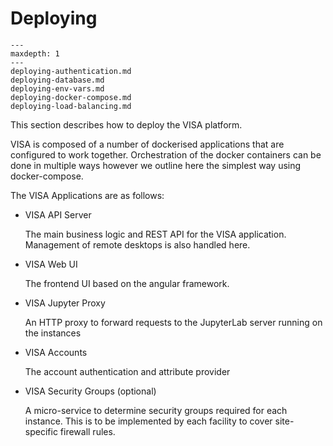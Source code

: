 # Deploying

```{toctree}
---
maxdepth: 1
---
deploying-authentication.md
deploying-database.md
deploying-env-vars.md
deploying-docker-compose.md
deploying-load-balancing.md
```

This section describes how to deploy the VISA platform.

VISA is composed of a number of dockerised applications that are configured to work together. Orchestration of the docker containers can be done in multiple ways however we outline here the simplest way using docker-compose.

The VISA Applications are as follows:
- VISA API Server

  The main business logic and REST API for the VISA application. Management of remote desktops is also handled here.

- VISA Web UI

  The frontend UI based on the angular framework.

- VISA Jupyter Proxy

  An HTTP proxy to forward requests to the JupyterLab server running on the instances

- VISA Accounts

  The account authentication and attribute provider

- VISA Security Groups (optional)

  A micro-service to determine security groups required for each instance. This is to be implemented by each facility to cover site-specific firewall rules.

